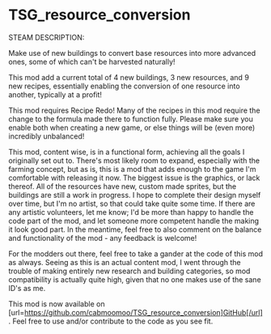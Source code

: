 # TSG_resource_conversion
 
STEAM DESCRIPTION:

Make use of new buildings to convert base resources into more advanced ones, some of which can't be harvested naturally!

This mod add a current total of 4 new buildings, 3 new resources, and 9 new recipes, essentially enabling the conversion of one resource into another, typically at a profit!

This mod requires Recipe Redo! Many of the recipes in this mod require the change to the formula made there to function fully. Please make sure you enable both when creating a new game, or else things will be (even more) incredibly unbalanced!

This mod, content wise, is in a functional form, achieving all the goals I originally set out to. There's most likely room to expand, especially with the farming concept, but as is, this is a mod that adds enough to the game I'm comfortable with releasing it now. The biggest issue is the graphics, or lack thereof. All of the resources have new, custom made sprites, but the buildings are still a work in progress. I hope to complete their design myself over time, but I'm no artist, so that could take quite some time. If there are any artistic volunteers, let me know; I'd be more than happy to handle the code part of the mod, and let someone more competent handle the making it look good part. In the meantime, feel free to also comment on the balance and functionality of the mod - any feedback is welcome!

For the modders out there, feel free to take a gander at the code of this mod as always. Seeing as this is an actual content mod, I went through the trouble of making entirely new research and building categories, so mod compatibility is actually quite high, given that no one makes use of the sane ID's as me.

This mod is now available on [url=https://github.com/cabmoomoo/TSG_resource_conversion]GitHub[/url]. Feel free to use and/or contribute to the code as you see fit.
